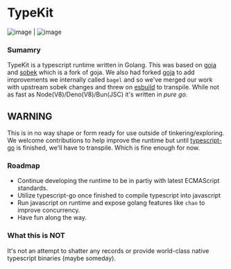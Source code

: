 # TypeKit #

![image]({https://img.shields.io/badge/Go-00ADD8?style=for-the-badge&logo=go&logoColor=white}) | ![image]({https://img.shields.io/badge/Apache--2.0-green?style=for-the-badge})


### Sumamry ###

TypeKit is a typescript runtime written in Golang. This was based on [goja](https://github.com/dop251/goja) and [sobek](https://github.com/grafana/sobek) which is a fork of goja. We also had forked [goja](https://github.com/dop251/goja) to add improvements we internally called `bagel` and so we've merged our work with upstream sobek changes and threw on [esbuild](https://github.com/evanw/esbuild) to transpile. While not as fast as Node(V8)/Deno(V8)/Bun(JSC) it's written in *pure go*.

## WARNING ##
This is in no way shape or form ready for use outside of tinkering/exploring. We welcome contributions to help improve the runtime but until [typescript-go](https://github.com/microsoft/typescript-go) is finished, we'll have to transpile. Which is fine enough for now.


### Roadmap ###
- Continue developing the runtime to be in partiy with latest ECMAScript standards.
- Utilize typescript-go once finished to compile typescript into javascript
- Run javascript on runtime and expose golang features like `chan` to improve concurrency.
- Have fun along the way.


### What this is NOT ###
It's not an attempt to shatter any records or provide world-class native typescript binaries (maybe someday).
